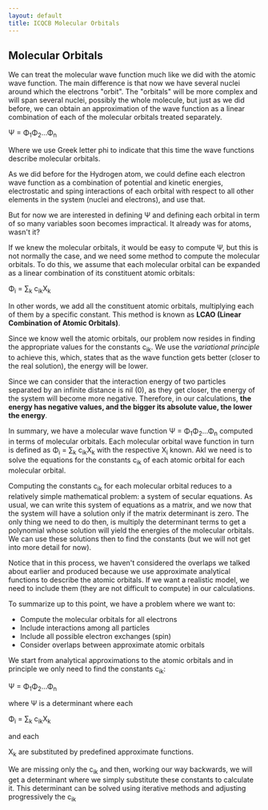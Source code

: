 ```yaml
---
layout: default
title: ICQCB Molecular Orbitals
---
```


Molecular Orbitals
------------------

We can treat the molecular wave function much like we did with the atomic wave function. The main difference is that now we have several nuclei around which the electrons "orbit". The "orbitals" will be more complex and will span several nuclei, possibly the whole molecule, but just as we did before, we can obtain an approximation of the wave function as a linear combination of each of the molecular orbitals treated separately.

Ψ = Φ<sub>1</sub>Φ<sub>2</sub>...Φ<sub>n</sub>

Where we use Greek letter phi to indicate that this time the wave functions describe molecular orbitals.

As we did before for the Hydrogen atom, we could define each electron wave function as a combination of potential and kinetic energies, electrostatic and sping interactions of each orbital with respect to all other elements in the system (nuclei and electrons), and use that.

But for now we are interested in defining Ψ and defining each orbital in term of so many variables soon becomes impractical. It already was for atoms, wasn't it?

If we knew the molecular orbitals, it would be easy to compute Ψ, but this is not normally the case, and we need some method to compute the molecular orbitals. To do this, we assume that each molecular orbital can be expanded as a linear combination of its constituent atomic orbitals:

Φ<sub>i</sub> = ∑<sub>k</sub> c<sub>ik</sub>Χ<sub>k</sub>

In other words, we add all the constituent atomic orbitals, multiplying each of them by a specific constant. This method is known as **LCAO (Linear Combination of Atomic Orbitals)**.

Since we know well the atomic orbitals, our problem now resides in finding the appropriate values for the constants c<sub>ik</sub>. We use the *variational principle* to achieve this, which, states that as the wave function gets better (closer to the real solution), the energy will be lower.

Since we can consider that the interaction energy of two particles separated by an infinite distance is nil (0), as they get closer, the energy of the system will become more negative. Therefore, in our calculations, **the energy has negative values, and the bigger its absolute value, the lower the energy**.

In summary, we have a molecular wave function Ψ = Φ<sub>1</sub>Φ<sub>2</sub>...Φ<sub>n</sub> computed in terms of molecular orbitals. Each molecular orbital wave function in turn is defined as Φ<sub>i</sub> = ∑<sub>k</sub> c<sub>ik</sub>Χ<sub>k</sub> with the respective X<sub>i</sub> known. Akl we need is to solve the equations for the constants c<sub>ik</sub> of each atomic orbital for each molecular orbital.

Computing the constants c<sub>ik</sub> for each molecular orbital reduces to a relatively simple mathematical problem: a system of secular equations. As usual, we can write this system of equations as a matrix, and we now that the system will have a solution only if the matrix determinant is zero. The only thing we need to do then, is multiply the determinant terms to get a polynomial whose solution will yield the energies of the molecular orbitals. We can use these solutions then to find the constants (but we will not get into more detail for now).

Notice that in this process, we haven't considered the overlaps we talked about earlier and produced because we use approximate analytical functions to describe the atomic orbitals. If we want a realistic model, we need to include them (they are not difficult to compute) in our calculations.

To summarize up to this point, we have a problem where we want to:

-   Compute the molecular orbitals for all electrons
-   Include interactions among all particles
-   Include all possible electron exchanges (spin)
-   Consider overlaps between approximate atomic orbitals

We start from analytical approximations to the atomic orbitals and in principle we only need to find the constants c<sub>ik</sub>:

Ψ = Φ<sub>1</sub>Φ<sub>2</sub>...Φ<sub>n</sub>

where Ψ is a determinant where each

Φ<sub>i</sub> = ∑<sub>k</sub> c<sub>ik</sub>Χ<sub>k</sub>

and each

X<sub>k</sub> are substituted by predefined approximate functions.

We are missing only the c<sub>ik</sub> and then, working our way backwards, we will get a determinant where we simply substitute these constants to calculate it. This determinant can be solved using iterative methods and adjusting progressively the c<sub>ik</sub>
